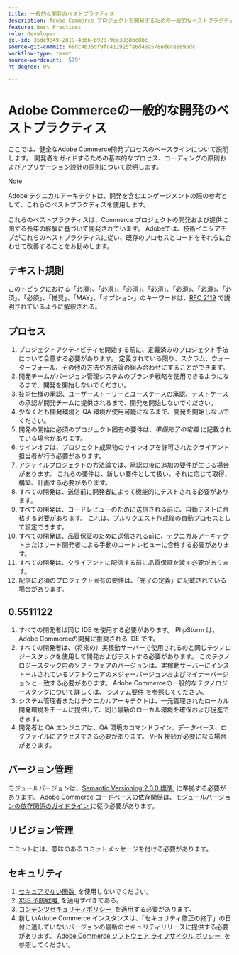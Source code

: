 ```yaml
---
title: 一般的な開発のベストプラクティス
description: Adobe Commerce プロジェクトを開発するための一般的なベストプラクティスについて説明します。
feature: Best Practices
role: Developer
exl-id: 35de9849-2d19-4bb6-b920-9ce3838bc8bc
source-git-commit: 68dc4635df9fc411925fe0d48a578edece8895dc
workflow-type: tm+mt
source-wordcount: '579'
ht-degree: 0%

---
```


# Adobe Commerceの一般的な開発のベストプラクティス

ここでは、健全なAdobe Commerce開発プロセスのベースラインについて説明します。 開発者をガイドするための基本的なプロセス、コーディングの原則およびアプリケーション設計の原則について説明します。

>[!NOTE]
>
>Adobe テクニカルアーキテクトは、開発を含むエンゲージメントの際の参考として、これらのベストプラクティスを使用します。

これらのベストプラクティスは、Commerce プロジェクトの開発および提供に関する長年の経験に基づいて開発されています。 Adobeでは、技術イニシアチブがこれらのベストプラクティスに従い、既存のプロセスとコードをそれらに合わせて改善することをお勧めします。

## テキスト規則

このトピックにおける「必須」、「必須」、「必須」、「必須」、「必須」、「必須」、「必須」、「必須」、「推奨」、「MAY」、「オプション」のキーワードは、[RFC 2119](https://datatracker.ietf.org/doc/html/rfc2119) で説明されているように解釈される。

## プロセス

1. プロジェクトアクティビティを開始する前に、定義済みのプロジェクト手法について合意する必要があります。 定義されている限り、スクラム、ウォーターフォール、その他の方法や方法論の組み合わせにすることができます。
1. 開発チームがバージョン管理システムのブランチ戦略を使用できるようになるまで、開発を開始しないでください。
1. 技術仕様の承認、ユーザーストーリーとユースケースの承認、テストケースの承認が開発チームに提供されるまで、開発を開始しないでください。
1. 少なくとも開発環境と QA 環境が使用可能になるまで、開発を開始しないでください。
1. 開発の開始に必須のプロジェクト固有の要件は、_準備完了の定義_ に記載されている場合があります。
1. サインオフは、プロジェクト成果物のサインオフを許可されたクライアント担当者が行う必要があります。
1. アジャイルプロジェクトの方法論では、承認の後に追加の要件が生じる場合があります。 これらの要件は、新しい要件として扱い、それに応じて取得、構築、計画する必要があります。
1. すべての開発は、送信前に開発者によって機能的にテストされる必要があります。
1. すべての開発は、コードレビューのために送信される前に、自動テストに合格する必要があります。 これは、プルリクエスト作成後の自動プロセスとして設定できます。
1. すべての開発は、品質保証のために送信される前に、テクニカルアーキテクトまたはリード開発者による手動のコードレビューに合格する必要があります。
1. すべての開発は、クライアントに配信する前に品質保証を渡す必要があります。
1. 配信に必須のプロジェクト固有の要件は、「完了の定義」に記載されている場合があります。

## 0.5511122

1. すべての開発者は同じ IDE を使用する必要があります。 PhpStorm は、Adobe Commerceの開発に推奨される IDE です。
1. すべての開発者は、（将来の）実稼動サーバーで使用されるのと同じテクノロジースタックを使用して開発およびテストする必要があります。 このテクノロジースタック内のソフトウェアのバージョンは、実稼動サーバーにインストールされているソフトウェアのメジャーバージョンおよびマイナーバージョンと一致する必要があります。 Adobe Commerceの一般的なテクノロジースタックについて詳しくは、[&#x200B; システム要件 &#x200B;](../../../installation/system-requirements.md) を参照してください。
1. システム管理者またはテクニカルアーキテクトは、一元管理されたローカル開発環境をチームに提供して、同じ最新のローカル環境を確保および促進できます。
1. 開発者と QA エンジニアは、QA 環境のコマンドライン、データベース、ログファイルにアクセスできる必要があります。 VPN 接続が必要になる場合があります。

## バージョン管理

モジュールバージョンは、[Semantic Versioning 2.0.0 標準 &#x200B;](https://semver.org/) に準拠する必要があります。
Adobe Commerce コードベースの依存関係は、[&#x200B; モジュールバージョンの依存関係のガイドライン &#x200B;](https://developer.adobe.com/commerce/php/development/versioning/dependencies/) に従う必要があります。

## リビジョン管理

コミットには、意味のあるコミットメッセージを付ける必要があります。

## セキュリティ

1. [&#x200B; セキュアでない関数 &#x200B;](https://developer.adobe.com/commerce/php/development/security/non-secure-functions/) を使用しないでください。
1. [XSS 予防戦略 &#x200B;](https://developer.adobe.com/commerce/php/development/security/cross-site-scripting/) を適用すべきである。
1. [&#x200B; コンテンツセキュリティポリシー &#x200B;](https://developer.adobe.com/commerce/php/development/security/content-security-policies/) を適用する必要があります。
1. 新しいAdobe Commerce インスタンスは、「セキュリティ修正の終了」の日付に達していないバージョンの最新のセキュリティリリースに提供する必要があります。 [Adobe Commerce ソフトウェア ライフサイクル ポリシー &#x200B;](../../../release/lifecycle-policy.md) を参照してください。
